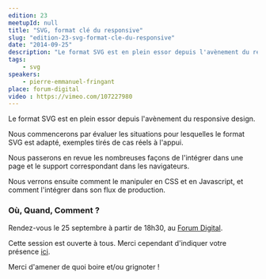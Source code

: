```yaml
---
edition: 23
meetupId: null
title: "SVG, format clé du responsive"
slug: "edition-23-svg-format-cle-du-responsive"
date: "2014-09-25"
description: "Le format SVG est en plein essor depuis l'avènement du responsive design."
tags:
    - svg
speakers:
    - pierre-emmanuel-fringant
place: forum-digital
video : https://vimeo.com/107227980
---
```


Le format SVG est en plein essor depuis l'avènement du responsive design.

Nous commencerons par évaluer les situations pour lesquelles le format SVG est adapté, exemples
tirés de cas réels à l'appui.

Nous passerons en revue les nombreuses façons de l'intégrer dans une page et le support
correspondant dans les navigateurs.

Nous verrons ensuite comment le manipuler en CSS et en Javascript, et comment l'intégrer dans son
flux de production.

### Où, Quand, Comment ?

Rendez-vous le 25 septembre à partir de 18h30, au [Forum Digital](http://forum-digital.fr).

Cette session est ouverte à tous. Merci cependant d'indiquer votre présence
[ici](https://docs.google.com/forms/d/1tvKL-H9H5IH6E87gJTdmlDDOW6M5Ut6FsrBdSIXa9q0/viewform).

Merci d'amener de quoi boire et/ou grignoter !
